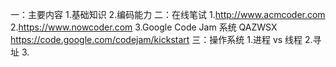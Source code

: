 一：主要内容
    1.基础知识
    2.编码能力
二：在线笔试
    1.http://www.acmcoder.com
    2.https://www.nowcoder.com
    3.Google Code Jam 系统  QAZWSX
        https://code.google.com/codejam/kickstart
三：操作系统
    1.进程 vs 线程
    2.寻址
    3.